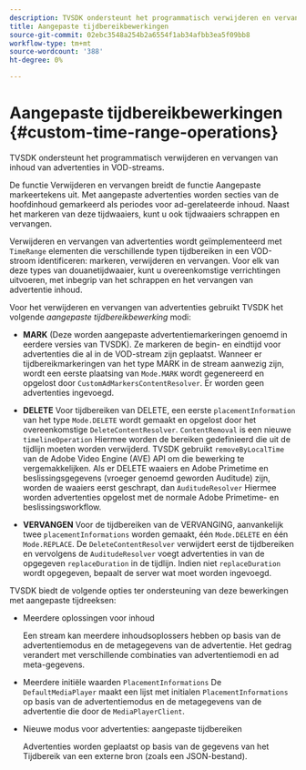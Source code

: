 ```yaml
---
description: TVSDK ondersteunt het programmatisch verwijderen en vervangen van inhoud van advertenties in VOD-streams.
title: Aangepaste tijdbereikbewerkingen
source-git-commit: 02ebc3548a254b2a6554f1ab34afbb3ea5f09bb8
workflow-type: tm+mt
source-wordcount: '388'
ht-degree: 0%

---
```


# Aangepaste tijdbereikbewerkingen {#custom-time-range-operations}

TVSDK ondersteunt het programmatisch verwijderen en vervangen van inhoud van advertenties in VOD-streams.

De functie Verwijderen en vervangen breidt de functie Aangepaste markeertekens uit. Met aangepaste advertenties worden secties van de hoofdinhoud gemarkeerd als periodes voor ad-gerelateerde inhoud. Naast het markeren van deze tijdwaaiers, kunt u ook tijdwaaiers schrappen en vervangen.

Verwijderen en vervangen van advertenties wordt geïmplementeerd met `TimeRange` elementen die verschillende typen tijdbereiken in een VOD-stroom identificeren: markeren, verwijderen en vervangen. Voor elk van deze types van douanetijdwaaier, kunt u overeenkomstige verrichtingen uitvoeren, met inbegrip van het schrappen en het vervangen van advertentie inhoud.

Voor het verwijderen en vervangen van advertenties gebruikt TVSDK het volgende *aangepaste tijdbereikbewerking* modi:

* **MARK**
(Deze worden aangepaste advertentiemarkeringen genoemd in eerdere versies van TVSDK). Ze markeren de begin- en eindtijd voor advertenties die al in de VOD-stream zijn geplaatst. Wanneer er tijdbereikmarkeringen van het type MARK in de stream aanwezig zijn, wordt een eerste plaatsing van `Mode.MARK` wordt gegenereerd en opgelost door `CustomAdMarkersContentResolver`. Er worden geen advertenties ingevoegd.

* **DELETE**
Voor tijdbereiken van DELETE, een eerste `placementInformation` van het type `Mode.DELETE` wordt gemaakt en opgelost door het overeenkomstige `DeleteContentResolver`. `ContentRemoval` is een nieuwe `timelineOperation` Hiermee worden de bereiken gedefinieerd die uit de tijdlijn moeten worden verwijderd. TVSDK gebruikt `removeByLocalTime` van de Adobe Video Engine (AVE) API om die bewerking te vergemakkelijken. Als er DELETE waaiers en Adobe Primetime en beslissingsgegevens (vroeger genoemd geworden Auditude) zijn, worden de waaiers eerst geschrapt, dan `AuditudeResolver` Hiermee worden advertenties opgelost met de normale Adobe Primetime- en beslissingsworkflow.

* **VERVANGEN**
Voor de tijdbereiken van de VERVANGING, aanvankelijk twee `placementInformations` worden gemaakt, één `Mode.DELETE` en één `Mode.REPLACE`. De `DeleteContentResolver` verwijdert eerst de tijdbereiken en vervolgens de `AuditudeResolver` voegt advertenties in van de opgegeven `replaceDuration` in de tijdlijn. Indien niet `replaceDuration` wordt opgegeven, bepaalt de server wat moet worden ingevoegd.

TVSDK biedt de volgende opties ter ondersteuning van deze bewerkingen met aangepaste tijdreeksen:

* Meerdere oplossingen voor inhoud

  Een stream kan meerdere inhoudsoplossers hebben op basis van de advertentiemodus en de metagegevens van de advertentie. Het gedrag verandert met verschillende combinaties van advertentiemodi en ad meta-gegevens.
* Meerdere initiële waarden `PlacementInformations` De `DefaultMediaPlayer` maakt een lijst met initialen `PlacementInformations` op basis van de advertentiemodus en de metagegevens van de advertentie die door de `MediaPlayerClient`.

* Nieuwe modus voor advertenties: aangepaste tijdbereiken

  Advertenties worden geplaatst op basis van de gegevens van het Tijdbereik van een externe bron (zoals een JSON-bestand).
